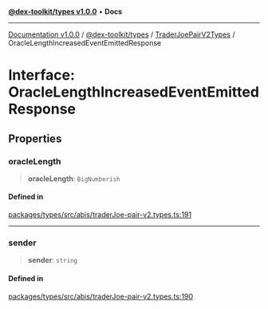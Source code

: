 [**@dex-toolkit/types v1.0.0**](../../../README.md) • **Docs**

***

[Documentation v1.0.0](../../../../../packages.md) / [@dex-toolkit/types](../../../README.md) / [TraderJoePairV2Types](../README.md) / OracleLengthIncreasedEventEmittedResponse

# Interface: OracleLengthIncreasedEventEmittedResponse

## Properties

### oracleLength

> **oracleLength**: `BigNumberish`

#### Defined in

[packages/types/src/abis/traderJoe-pair-v2.types.ts:191](https://github.com/niZmosis/dex-toolkit/blob/3d8b41b44787b30fbea5de3ab4737662ffb61bc8/packages/types/src/abis/traderJoe-pair-v2.types.ts#L191)

***

### sender

> **sender**: `string`

#### Defined in

[packages/types/src/abis/traderJoe-pair-v2.types.ts:190](https://github.com/niZmosis/dex-toolkit/blob/3d8b41b44787b30fbea5de3ab4737662ffb61bc8/packages/types/src/abis/traderJoe-pair-v2.types.ts#L190)
